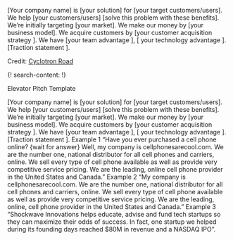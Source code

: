 [Your company name] is [your solution] for [your target customers/users]. We help [your customers/users] [solve this problem with these benefits]. We’re initially targeting [your market]. We make our money by [your business model]. We acquire customers by [your customer acquisition strategy ]. We have [your team advantage ], [ your technology advantage ]. [Traction statement ].


Credit: [Cyclotron Road](http://www.cyclotronroad.org/)

{! search-content: !}

Elevator Pitch Template

[Your company name] is [your solution] for [your target customers/users]. We help [your customers/users] [solve this problem with these benefits]. We’re initially targeting [your market]. We make our money by [your business model]. We acquire customers by [your customer acquisition strategy ]. We have [your team advantage ], [ your technology advantage ]. [Traction statement ].
Example 1
“Have you ever purchased a cell phone online? {wait for answer} Well, my company is cellphonesarecool.com. We are the number one, national distributor for all cell phones and carriers, online. We sell every type of cell phone available as well as provide very competitive service pricing. We are the leading, online cell phone provider in the United States and Canada.”
Example 2
“My company is cellphonesarecool.com. We are the number one, national distributor for all cell phones and carriers, online. We sell every type of cell phone available as well as provide very competitive service pricing. We are the leading, online, cell phone provider in the United States and Canada.”
Example 3
“Shockwave Innovations helps educate, advise and fund tech startups so they can maximize their odds of success.  In fact, one startup we helped during its founding days reached $80M in revenue and a NASDAQ IPO”.
